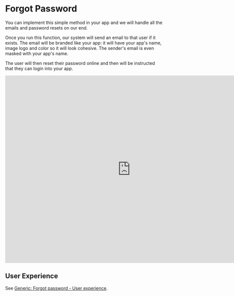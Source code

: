 # Forgot Password

You can implement this simple method in your app and we will handle all the
emails and password resets on our end.

Once you run this function, our system will send an email to that user if it
exists. The email will be branded like your app: it will have your app's name,
image logo and color so it will look cohesive. The sender's email is even
masked with your app's name.

The user will then reset their password online and then will be instructed that
they can login into your app.

<iframe src="https://blueprintue.com/render/s6b5te7o/" width="800" height="600" frameborder="0" allowfullscreen></iframe>

## User Experience

See <a href="/generic/forgot_password/#user-experience">Generic: Forgot password - User experience</a>.
